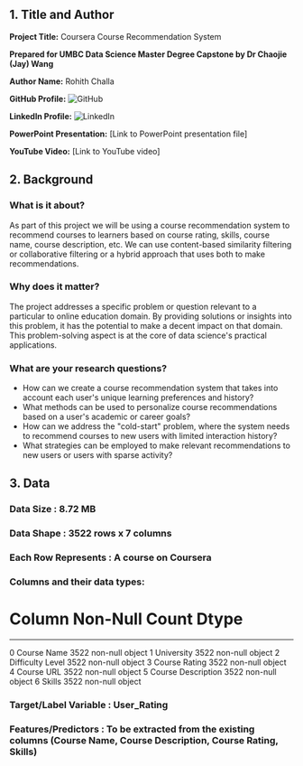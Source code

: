## 1. Title and Author

**Project Title:** Coursera Course Recommendation System

**Prepared for UMBC Data Science Master Degree Capstone by Dr Chaojie (Jay) Wang**

**Author Name:** Rohith Challa

**GitHub Profile:** ![GitHub](https://github.com/rohithrc6)

**LinkedIn Profile:** ![LinkedIn](https://www.linkedin.com/in/rohith-challa-82868a193/)

**PowerPoint Presentation:** [Link to PowerPoint presentation file]

**YouTube Video:** [Link to YouTube video]

## 2. Background

### What is it about?
As part of this project we will be using a course recommendation system to recommend courses to learners based on course rating, skills, course name, course description, etc. We can use content-based similarity filtering or collaborative filtering or a hybrid approach that uses both to make recommendations.

### Why does it matter?
The project addresses a specific problem or question relevant to a particular to online education domain. By providing solutions or insights into this problem, it has the potential to make a decent impact on that domain. This problem-solving aspect is at the core of data science's practical applications.

### What are your research questions?
- How can we create a course recommendation system that takes into account each user's unique learning preferences and history?
- What methods can be used to personalize course recommendations based on a user's academic or career goals?
- How can we address the "cold-start" problem, where the system needs to recommend courses to new users with limited interaction history?
- What strategies can be employed to make relevant recommendations to new users or users with sparse activity?

## 3. Data

### Data Size : 8.72 MB

### Data Shape : 3522 rows x 7 columns

### Each Row Represents : A course on Coursera

### Columns and their data types:

 #   Column              Non-Null Count  Dtype 
---  ------              --------------  ----- 
 0   Course Name         3522 non-null   object
 1   University          3522 non-null   object
 2   Difficulty Level    3522 non-null   object
 3   Course Rating       3522 non-null   object
 4   Course URL          3522 non-null   object
 5   Course Description  3522 non-null   object
 6   Skills              3522 non-null   object
 
### Target/Label Variable : User_Rating

### Features/Predictors : To be extracted from the existing columns (Course Name, Course Description, Course Rating, Skills)

